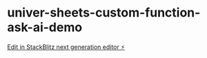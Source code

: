 # univer-sheets-custom-function-ask-ai-demo

[Edit in StackBlitz next generation editor ⚡️](https://stackblitz.com/~/github.com/Dushusir/univer-sheets-custom-function-ask-ai-demo)